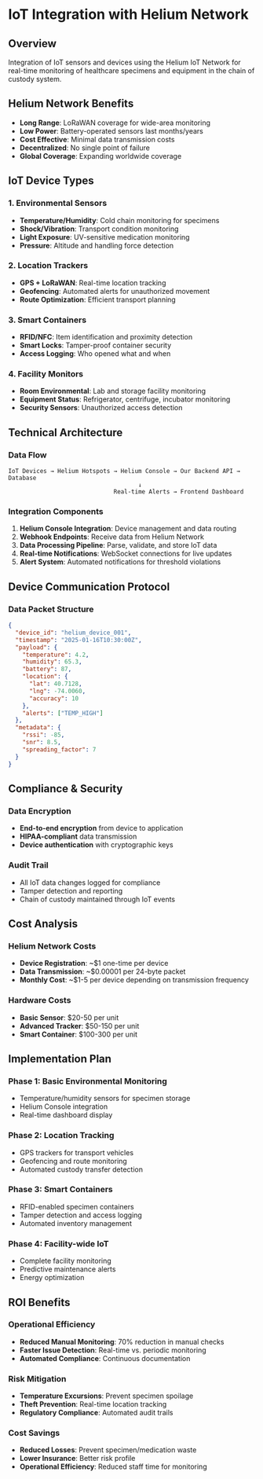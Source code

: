 # IoT Integration with Helium Network

## Overview
Integration of IoT sensors and devices using the Helium IoT Network for real-time monitoring of healthcare specimens and equipment in the chain of custody system.

## Helium Network Benefits
- **Long Range**: LoRaWAN coverage for wide-area monitoring
- **Low Power**: Battery-operated sensors last months/years
- **Cost Effective**: Minimal data transmission costs
- **Decentralized**: No single point of failure
- **Global Coverage**: Expanding worldwide coverage

## IoT Device Types

### 1. Environmental Sensors
- **Temperature/Humidity**: Cold chain monitoring for specimens
- **Shock/Vibration**: Transport condition monitoring
- **Light Exposure**: UV-sensitive medication monitoring
- **Pressure**: Altitude and handling force detection

### 2. Location Trackers
- **GPS + LoRaWAN**: Real-time location tracking
- **Geofencing**: Automated alerts for unauthorized movement
- **Route Optimization**: Efficient transport planning

### 3. Smart Containers
- **RFID/NFC**: Item identification and proximity detection
- **Smart Locks**: Tamper-proof container security
- **Access Logging**: Who opened what and when

### 4. Facility Monitors
- **Room Environmental**: Lab and storage facility monitoring
- **Equipment Status**: Refrigerator, centrifuge, incubator monitoring
- **Security Sensors**: Unauthorized access detection

## Technical Architecture

### Data Flow
```
IoT Devices → Helium Hotspots → Helium Console → Our Backend API → Database
                                     ↓
                              Real-time Alerts → Frontend Dashboard
```

### Integration Components
1. **Helium Console Integration**: Device management and data routing
2. **Webhook Endpoints**: Receive data from Helium Network
3. **Data Processing Pipeline**: Parse, validate, and store IoT data
4. **Real-time Notifications**: WebSocket connections for live updates
5. **Alert System**: Automated notifications for threshold violations

## Device Communication Protocol

### Data Packet Structure
```json
{
  "device_id": "helium_device_001",
  "timestamp": "2025-01-16T10:30:00Z",
  "payload": {
    "temperature": 4.2,
    "humidity": 65.3,
    "battery": 87,
    "location": {
      "lat": 40.7128,
      "lng": -74.0060,
      "accuracy": 10
    },
    "alerts": ["TEMP_HIGH"]
  },
  "metadata": {
    "rssi": -85,
    "snr": 8.5,
    "spreading_factor": 7
  }
}
```

## Compliance & Security

### Data Encryption
- **End-to-end encryption** from device to application
- **HIPAA-compliant** data transmission
- **Device authentication** with cryptographic keys

### Audit Trail
- All IoT data changes logged for compliance
- Tamper detection and reporting
- Chain of custody maintained through IoT events

## Cost Analysis

### Helium Network Costs
- **Device Registration**: ~$1 one-time per device
- **Data Transmission**: ~$0.00001 per 24-byte packet
- **Monthly Cost**: ~$1-5 per device depending on transmission frequency

### Hardware Costs
- **Basic Sensor**: $20-50 per unit
- **Advanced Tracker**: $50-150 per unit
- **Smart Container**: $100-300 per unit

## Implementation Plan

### Phase 1: Basic Environmental Monitoring
- Temperature/humidity sensors for specimen storage
- Helium Console integration
- Real-time dashboard display

### Phase 2: Location Tracking
- GPS trackers for transport vehicles
- Geofencing and route monitoring
- Automated custody transfer detection

### Phase 3: Smart Containers
- RFID-enabled specimen containers
- Tamper detection and access logging
- Automated inventory management

### Phase 4: Facility-wide IoT
- Complete facility monitoring
- Predictive maintenance alerts
- Energy optimization

## ROI Benefits

### Operational Efficiency
- **Reduced Manual Monitoring**: 70% reduction in manual checks
- **Faster Issue Detection**: Real-time vs. periodic monitoring
- **Automated Compliance**: Continuous documentation

### Risk Mitigation
- **Temperature Excursions**: Prevent specimen spoilage
- **Theft Prevention**: Real-time location tracking
- **Regulatory Compliance**: Automated audit trails

### Cost Savings
- **Reduced Losses**: Prevent specimen/medication waste
- **Lower Insurance**: Better risk profile
- **Operational Efficiency**: Reduced staff time for monitoring